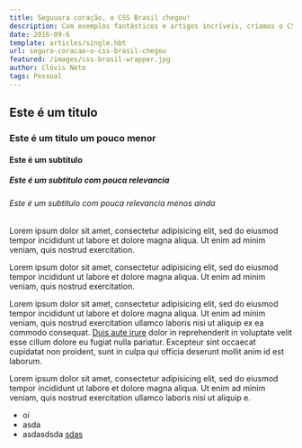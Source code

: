 ```yaml
---
title: Seguuura coração, o CSS Brasil chegou!
description: Com exemplos fantásticos e artigos incríveis, criamos o CSS Brasil com a expectativa de compartilhar conhecimento e promover taletos.
date: 2016-09-6
template: articles/single.hbt
url: segura-coracao-o-css-brasil-chegou
featured: /images/css-brasil-wrapper.jpg
author: Clóvis Neto
tags: Pessoal
---
```


<h2>Este é um titulo</h2>
<h3>Este é um titulo um pouco menor</h3>
<h4>Este é um subtitulo</h4>
<h5>Este é um subtitulo com pouca relevancia</h5>
<h6>Este é um subtitulo com pouca relevancia menos ainda</h6>

<p class="note">
	Lorem ipsum dolor sit amet, consectetur adipisicing elit, sed do eiusmod tempor incididunt ut labore et dolore magna aliqua. Ut enim ad minim veniam, quis nostrud exercitation.
</p>

<p class="dark-note">
	Lorem ipsum dolor sit amet, consectetur adipisicing elit, sed do eiusmod tempor incididunt ut labore et dolore magna aliqua. Ut enim ad minim veniam, quis nostrud exercitation.
</p>

Lorem ipsum <span class="text-note">dolor</span> sit amet, consectetur adipisicing elit, sed do eiusmod tempor incididunt ut labore et dolore magna aliqua. Ut enim ad minim veniam, quis nostrud exercitation ullamco laboris nisi ut aliquip ex ea commodo consequat. <a href="#">Duis aute irure</a> dolor in reprehenderit in voluptate velit esse cillum dolore eu fugiat nulla pariatur. Excepteur sint occaecat cupidatat non proident, sunt in culpa qui officia deserunt mollit anim id est laborum.

<p class="citation">Lorem ipsum dolor sit amet, consectetur adipisicing elit, sed do eiusmod tempor incididunt ut labore et dolore magna aliqua. Ut enim ad minim veniam, quis nostrud exercitation ullamco laboris nisi ut aliquip e.</p>


<ul>
	<li>oi</li>
	<li>asda</li>
	<li> asdasdsda <a href="#">sdas</a></li>
</ul>